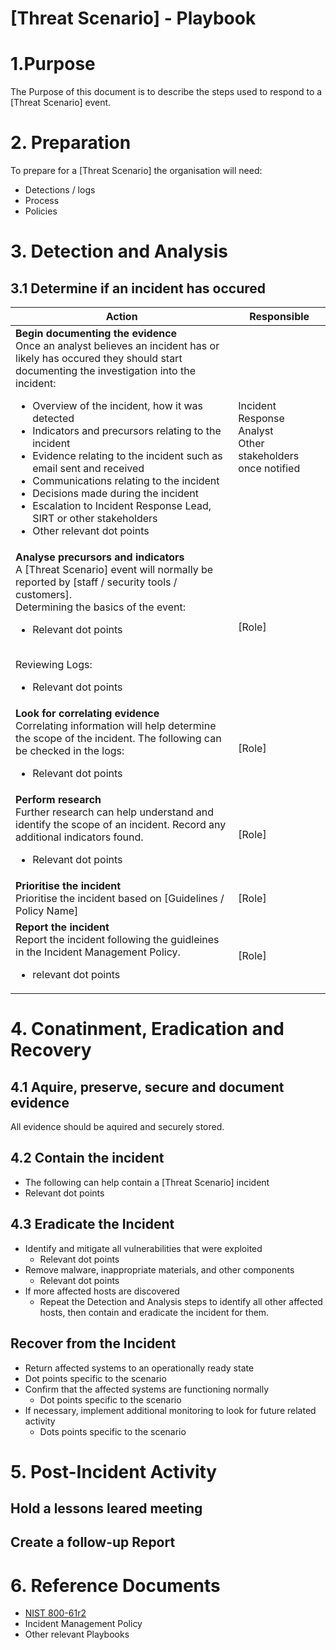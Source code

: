 # [Threat Scenario] - Playbook

# 1.Purpose
The Purpose of this document is to describe the steps used to respond to a [Threat Scenario] event.
# 2. Preparation
To prepare for a [Threat Scenario] the organisation will need:
* Detections / logs
* Process
* Policies


# 3. Detection and Analysis 
## 3.1 Determine if an incident has occured
|Action | Responsible |
|---|---|
| <b>Begin documenting the evidence</b> <br> Once an analyst believes an incident has or likely has occured they should start documenting the investigation into the incident: <br> <ul><li>Overview of the incident, how it was detected <li>Indicators and precursors relating to the incident  <li>Evidence relating to the incident such as email sent and received <li>Communications relating to the incident <li>Decisions made during the incident <li>Escalation to Incident Response Lead, SIRT or other stakeholders <li>Other relevant dot points </ul> | Incident Response Analyst <br> Other stakeholders once notified |
|<b>Analyse precursors and indicators</b><br> A [Threat Scenario] event will normally be reported by [staff / security tools / customers]. <br> Determining the basics of the event:<br><ul><li>Relevant dot points </ul><br> Reviewing Logs:<br><ul><li>Relevant dot points</ul>  | [Role] |
| <b> Look for correlating evidence</b><br> Correlating information will help determine the scope of the incident. The following can be checked in the logs: <ul><li>Relevant dot points</ul> | [Role] |
| <b>Perform research</b><br>Further research can help understand and identify the scope of an incident. Record any additional indicators found. <br><ul><li>Relevant dot points</ul> | [Role] | 
| <b>Prioritise the incident</b><br> Prioritise the incident based on [Guidelines / Policy Name] | [Role] |
| <b>Report the incident</b><br>Report the incident following the guidleines in the Incident Management Policy.<br><ul><li>relevant dot points</ul> | [Role] |

# 4. Conatinment, Eradication and Recovery
## 4.1 Aquire, preserve, secure and document evidence
All evidence should be aquired and securely stored.
## 4.2 Contain the incident
* The following can help contain a [Threat Scenario] incident 
 * Relevant dot points

## 4.3 Eradicate the Incident
* Identify and mitigate all vulnerabilities that were exploited
  * Relevant dot points
* Remove malware, inappropriate materials, and other components
  * Relevant dot points
* If more affected hosts are discovered
  * Repeat the Detection and Analysis steps to identify all other affected hosts, then contain and eradicate the incident for them.

## Recover from the Incident
* Return affected systems to an operationally ready state
 * Dot points specific to the scenario
* Confirm that the affected systems are functioning normally
  * Dot points specific to the scenario
* If necessary, implement additional monitoring to look for future related activity
  * Dots points specific to the scenario


# 5. Post-Incident Activity
## Hold a lessons leared meeting

## Create a follow-up Report

# 6. Reference Documents
* [NIST 800-61r2](https://csrc.nist.gov/publications/detail/sp/800-61/rev-2/final) 
* Incident Management Policy
* Other relevant Playbooks

